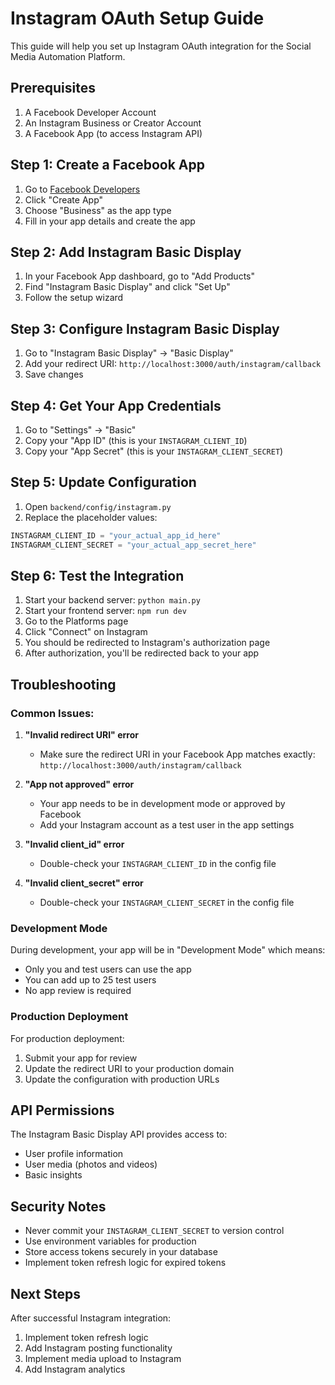 # Instagram OAuth Setup Guide

This guide will help you set up Instagram OAuth integration for the Social Media Automation Platform.

## Prerequisites

1. A Facebook Developer Account
2. An Instagram Business or Creator Account
3. A Facebook App (to access Instagram API)

## Step 1: Create a Facebook App

1. Go to [Facebook Developers](https://developers.facebook.com/)
2. Click "Create App"
3. Choose "Business" as the app type
4. Fill in your app details and create the app

## Step 2: Add Instagram Basic Display

1. In your Facebook App dashboard, go to "Add Products"
2. Find "Instagram Basic Display" and click "Set Up"
3. Follow the setup wizard

## Step 3: Configure Instagram Basic Display

1. Go to "Instagram Basic Display" → "Basic Display"
2. Add your redirect URI: `http://localhost:3000/auth/instagram/callback`
3. Save changes

## Step 4: Get Your App Credentials

1. Go to "Settings" → "Basic"
2. Copy your "App ID" (this is your `INSTAGRAM_CLIENT_ID`)
3. Copy your "App Secret" (this is your `INSTAGRAM_CLIENT_SECRET`)

## Step 5: Update Configuration

1. Open `backend/config/instagram.py`
2. Replace the placeholder values:

```python
INSTAGRAM_CLIENT_ID = "your_actual_app_id_here"
INSTAGRAM_CLIENT_SECRET = "your_actual_app_secret_here"
```

## Step 6: Test the Integration

1. Start your backend server: `python main.py`
2. Start your frontend server: `npm run dev`
3. Go to the Platforms page
4. Click "Connect" on Instagram
5. You should be redirected to Instagram's authorization page
6. After authorization, you'll be redirected back to your app

## Troubleshooting

### Common Issues:

1. **"Invalid redirect URI" error**
   - Make sure the redirect URI in your Facebook App matches exactly: `http://localhost:3000/auth/instagram/callback`

2. **"App not approved" error**
   - Your app needs to be in development mode or approved by Facebook
   - Add your Instagram account as a test user in the app settings

3. **"Invalid client_id" error**
   - Double-check your `INSTAGRAM_CLIENT_ID` in the config file

4. **"Invalid client_secret" error**
   - Double-check your `INSTAGRAM_CLIENT_SECRET` in the config file

### Development Mode

During development, your app will be in "Development Mode" which means:
- Only you and test users can use the app
- You can add up to 25 test users
- No app review is required

### Production Deployment

For production deployment:
1. Submit your app for review
2. Update the redirect URI to your production domain
3. Update the configuration with production URLs

## API Permissions

The Instagram Basic Display API provides access to:
- User profile information
- User media (photos and videos)
- Basic insights

## Security Notes

- Never commit your `INSTAGRAM_CLIENT_SECRET` to version control
- Use environment variables for production
- Store access tokens securely in your database
- Implement token refresh logic for expired tokens

## Next Steps

After successful Instagram integration:
1. Implement token refresh logic
2. Add Instagram posting functionality
3. Implement media upload to Instagram
4. Add Instagram analytics 
